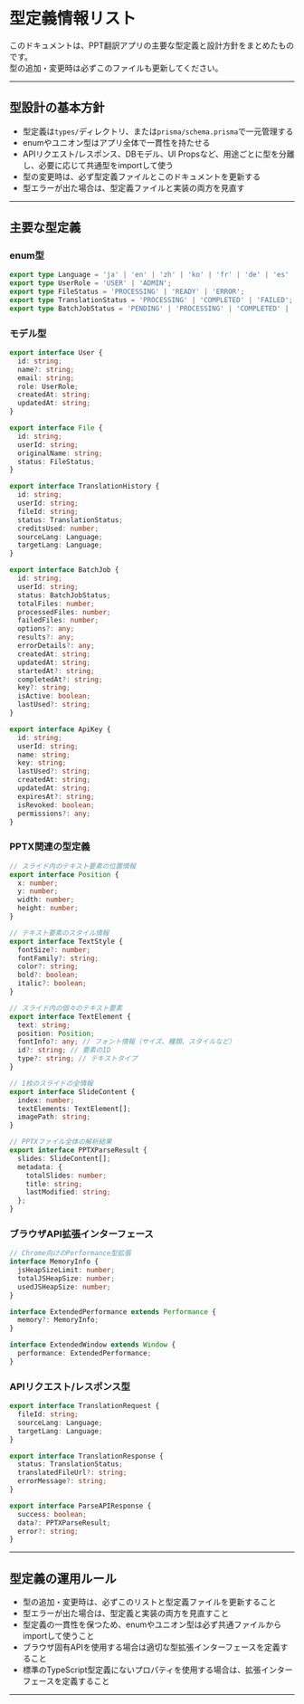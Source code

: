 # 型定義情報リスト

このドキュメントは、PPT翻訳アプリの主要な型定義と設計方針をまとめたものです。  
型の追加・変更時は必ずこのファイルも更新してください。

---

## 型設計の基本方針

- 型定義は`types/`ディレクトリ、または`prisma/schema.prisma`で一元管理する
- enumやユニオン型はアプリ全体で一貫性を持たせる
- APIリクエスト/レスポンス、DBモデル、UI Propsなど、用途ごとに型を分離し、必要に応じて共通型をimportして使う
- 型の変更時は、必ず型定義ファイルとこのドキュメントを更新する
- 型エラーが出た場合は、型定義ファイルと実装の両方を見直す

---

## 主要な型定義

### enum型

```ts
export type Language = 'ja' | 'en' | 'zh' | 'ko' | 'fr' | 'de' | 'es' | 'it' | 'ru' | 'pt';
export type UserRole = 'USER' | 'ADMIN';
export type FileStatus = 'PROCESSING' | 'READY' | 'ERROR';
export type TranslationStatus = 'PROCESSING' | 'COMPLETED' | 'FAILED';
export type BatchJobStatus = 'PENDING' | 'PROCESSING' | 'COMPLETED' | 'FAILED' | 'CANCELLED';
```

### モデル型

```ts
export interface User {
  id: string;
  name?: string;
  email: string;
  role: UserRole;
  createdAt: string;
  updatedAt: string;
}

export interface File {
  id: string;
  userId: string;
  originalName: string;
  status: FileStatus;
}

export interface TranslationHistory {
  id: string;
  userId: string;
  fileId: string;
  status: TranslationStatus;
  creditsUsed: number;
  sourceLang: Language;
  targetLang: Language;
}

export interface BatchJob {
  id: string;
  userId: string;
  status: BatchJobStatus;
  totalFiles: number;
  processedFiles: number;
  failedFiles: number;
  options?: any;
  results?: any;
  errorDetails?: any;
  createdAt: string;
  updatedAt: string;
  startedAt?: string;
  completedAt?: string;
  key?: string;
  isActive: boolean;
  lastUsed?: string;
}

export interface ApiKey {
  id: string;
  userId: string;
  name: string;
  key: string;
  lastUsed?: string;
  createdAt: string;
  updatedAt: string;
  expiresAt?: string;
  isRevoked: boolean;
  permissions?: any;
}
```

### PPTX関連の型定義

```ts
// スライド内のテキスト要素の位置情報
export interface Position {
  x: number;
  y: number;
  width: number;
  height: number;
}

// テキスト要素のスタイル情報
export interface TextStyle {
  fontSize?: number;
  fontFamily?: string;
  color?: string;
  bold?: boolean;
  italic?: boolean;
}

// スライド内の個々のテキスト要素
export interface TextElement {
  text: string;
  position: Position;
  fontInfo?: any; // フォント情報（サイズ、種類、スタイルなど）
  id?: string; // 要素のID
  type?: string; // テキストタイプ
}

// 1枚のスライドの全情報
export interface SlideContent {
  index: number;
  textElements: TextElement[];
  imagePath: string;
}

// PPTXファイル全体の解析結果
export interface PPTXParseResult {
  slides: SlideContent[];
  metadata: {
    totalSlides: number;
    title: string;
    lastModified: string;
  };
}
```

### ブラウザAPI拡張インターフェース

```ts
// Chrome向けのPerformance型拡張
interface MemoryInfo {
  jsHeapSizeLimit: number;
  totalJSHeapSize: number;
  usedJSHeapSize: number;
}

interface ExtendedPerformance extends Performance {
  memory?: MemoryInfo;
}

interface ExtendedWindow extends Window {
  performance: ExtendedPerformance;
}
```

### APIリクエスト/レスポンス型

```ts
export interface TranslationRequest {
  fileId: string;
  sourceLang: Language;
  targetLang: Language;
}

export interface TranslationResponse {
  status: TranslationStatus;
  translatedFileUrl?: string;
  errorMessage?: string;
}

export interface ParseAPIResponse {
  success: boolean;
  data?: PPTXParseResult;
  error?: string;
}
```

---

## 型定義の運用ルール

- 型の追加・変更時は、必ずこのリストと型定義ファイルを更新すること
- 型エラーが出た場合は、型定義と実装の両方を見直すこと
- 型定義の一貫性を保つため、enumやユニオン型は必ず共通ファイルからimportして使うこと
- ブラウザ固有APIを使用する場合は適切な型拡張インターフェースを定義すること
- 標準のTypeScript型定義にないプロパティを使用する場合は、拡張インターフェースを定義すること

--- 